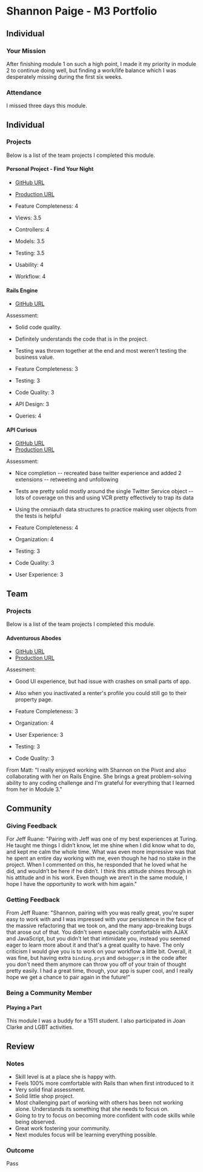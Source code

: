 # Shannon Paige - M3 Portfolio

## Individual

### Your Mission
After finishing module 1 on such a high point, I made it my priority in module 2 to continue doing well, but finding a work/life balance which I was desperately missing during the first six weeks.
​

### Attendance

I missed three days this module.

## Individual

### Projects

Below is a list of the team projects I completed this module.

#### Personal Project - Find Your Night
* [GitHub URL](https://github.com/ShannonPaige/one-night)
* [Production URL](https://desolate-earth-9100.herokuapp.com)

* Feature Completeness: 4
* Views: 3.5
* Controllers: 4
* Models: 3.5
* Testing: 3.5  
* Usability: 4
* Workflow: 4

#### Rails Engine
* [GitHub URL](https://github.com/ShannonPaige/rails-engine)

Assessment:
* Solid code quality.
* Definitely understands the code that is in the project.
* Testing was thrown together at the end and most weren't testing the business value.

* Feature Completeness: 3
* Testing: 3
* Code Quality: 3
* API Design: 3
* Queries: 4

#### API Curious
* [GitHub URL](https://github.com/ShannonPaige/api-curious)
* [Production URL](http://secure-savannah-4222.herokuapp.com)

Assessment:
* Nice completion -- recreated base twitter experience and added 2 extensions -- retweeting and unfollowing
* Tests are pretty solid mostly around the single Twitter Service object -- lots of coverage on this and using VCR pretty effectively to trap its data
* Using the omniauth data structures to practice making user objects from the tests is helpful

* Feature Completeness: 4
* Organization: 4
* Testing: 3
* Code Quality: 3
* User Experience: 3


## Team

### Projects

Below is a list of the team projects I completed this module.

#### Adventurous Abodes

* [GitHub URL](https://github.com/matt-stj/the_pivot)
* [Production URL](http://adventurous-abodes.herokuapp.com/)

Assesment:
* Good UI experience, but had issue with crashes on small parts of app.
* Also when you inactivated a renter's profile you could still go to their property page.

* Feature Completeness: 3
* Organization: 4
* User Experience: 3
* Testing: 3
* Code Quality: 3

From Matt: "I really enjoyed working with Shannon on the Pivot and also collaborating with her on Rails Engine. She brings a great problem-solving ability to any coding challenge and I'm grateful for everything that I learned from her in Module 3."


## Community

### Giving Feedback
For Jeff Ruane: "Pairing with Jeff was one of my best experiences at Turing. He taught me things I didn’t know, let me shine when I did know what to do, and kept me calm the whole time. What was even more impressive was that he spent an entire day working with me, even though he had no stake in the project. When I commented on this, he responded that he loved what he did, and wouldn’t be here if he didn’t. I think this attitude shines through in his attitude and in his work. Even though we aren’t in the same module, I hope I have the opportunity to work with him again."

### Getting Feedback
From Jeff Ruane: "Shannon, pairing with you was really great, you're super easy to work with and I was impressed with your persistence in the face of the massive refactoring that we took on, and the many app-breaking bugs that arose out of that. You didn't seem especially comfortable with AJAX and JavaScript, but you didn't let that intimidate you, instead you seemed eager to learn more about it and that's a great quality to have. The only criticism I would give you is to work on your workflow a little bit. Overall, it was fine, but having extra `binding.pry`s and `debugger;`s in the code after you don't need them anymore can throw you off of your train of thought pretty easily. I had a great time, though, your app is super cool, and I really hope we get a chance to pair again in the future!"


### Being a Community Member

#### Playing a Part

This module I was a buddy for a 1511 student. I also participated in Joan Clarke and LGBT activities.

## Review

### Notes

* Skill level is at a place she is happy with. 
* Feels 100% more comfortable with Rails than when first introduced to it
* Very solid final assessment. 
* Solid little shop project. 
* Most challenging part of working with others has been not working alone. Understands its something that she needs to focus on. 
* Going to try to focus on becoming more confident with code skills while being observed. 
* Great work fostering your community. 
* Next modules focus will be learning everything possible. 

### Outcome

Pass

